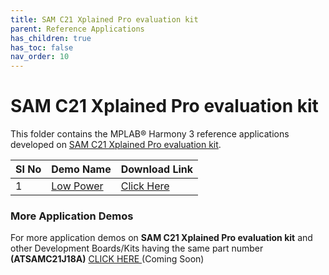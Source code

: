 ```yaml
---
title: SAM C21 Xplained Pro evaluation kit
parent: Reference Applications
has_children: true
has_toc: false
nav_order: 10
---
```


# SAM C21 Xplained Pro evaluation kit

This folder contains the MPLAB® Harmony 3 reference applications developed on [SAM C21 Xplained Pro evaluation kit](https://www.microchip.com/developmenttools/ProductDetails/atsamc21-xpro).   

|SI No| Demo Name | Download Link |
| --- | --- | -- |
| 1 | [Low Power](./samc21_low_power/readme.md) | [Click Here](https://github.com/MicrochipTech/MPLAB-Harmony-Reference-Apps/releases/latest/download/samc21_low_power.zip) |

### More Application Demos

For more application demos on **SAM C21 Xplained Pro evaluation kit** and other Development Boards/Kits having the same part number **(ATSAMC21J18A)** <a href="" target="_blank"> CLICK HERE </a> (Coming Soon)

